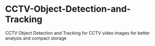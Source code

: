 # CCTV-Object-Detection-and-Tracking
CCTV Object Detection and Tracking for CCTV video images for better analysis and compact storage
